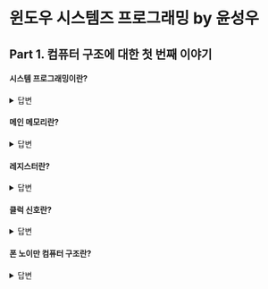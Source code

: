 윈도우 시스템즈 프로그래밍 by 윤성우
===============================

## Part 1. 컴퓨터 구조에 대한 첫 번째 이야기

#### 시스템 프로그래밍이란?

<details>
<summary>답변</summary>

  > 컴퓨터 시스템을 동작시키는 프로그램을 만드는 일(ex.운영체제). 어셈블리 언어나 C언러를 이용해 하드웨어를 직접 컨트롤하거나 운영체제에서 제공하는 라이브러리를 사용하여 프로그램을 개발하는 일을 포함한다.
</details>

#### 메인 메모리란?

<details>
<summary>답변</summary>
  
  > 컴파일이 완료된 프로그램 코드가 올라가서 실행되는 영역.
</details>

#### 레지스터란?

<details>
<summary>답변</summary>
  
  > 컨트롤 유닛이나 ALU가 필요로 하는 바이너리 데이터(명령어, 데이터)를 저장하기 위한 CPU 내부의 작은 메모리 공간.
</details>

#### 클럭 신호란?
<details>
<summary>답변</summary>
  
  > CPU는컴퓨터의 클럭 발생기가 발생시키는 클럭에 맞춰 일을 한다. 클럭은 시스템의 동기화를 위해 필요한데 예를 들어 입력장치의 연산속도와 출력장치가 연산 결과를 가져가는 속도가 다른 경우 속도가 느린 장치에 클럭을 맞춤으로써 두 장치를 동기화한다.
</details>

#### 폰 노이만 컴퓨터 구조란?
<details>
<summary>답변</summary>

  > 바이너리 코드 형식의 명령어로 구성된 프로그램을 컴퓨터 내부에 저장해놓고 필요 시 메인 메모리에 로드해서 실행하는 구조(Stored program concept). 프로그램을 실행하면 프로그램의 명령어들은 CPU 내부로 하나씩 이동해서 순차적으로 실행된다(Fetch-Decode-Execution).
</details>

